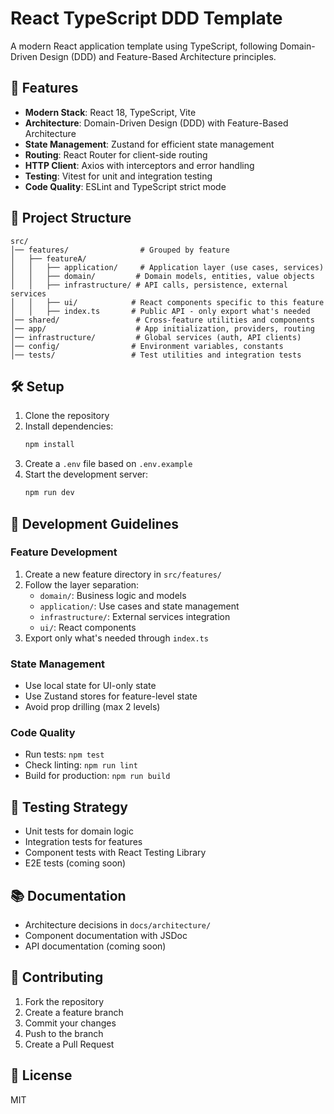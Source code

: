 # React TypeScript DDD Template

A modern React application template using TypeScript, following Domain-Driven Design (DDD) and Feature-Based Architecture principles.

## 🚀 Features

- **Modern Stack**: React 18, TypeScript, Vite
- **Architecture**: Domain-Driven Design (DDD) with Feature-Based Architecture
- **State Management**: Zustand for efficient state management
- **Routing**: React Router for client-side routing
- **HTTP Client**: Axios with interceptors and error handling
- **Testing**: Vitest for unit and integration testing
- **Code Quality**: ESLint and TypeScript strict mode

## 📁 Project Structure

```
src/
│── features/                # Grouped by feature
│   ├── featureA/
│   │   ├── application/     # Application layer (use cases, services)
│   │   ├── domain/         # Domain models, entities, value objects
│   │   ├── infrastructure/ # API calls, persistence, external services
│   │   ├── ui/            # React components specific to this feature
│   │   ├── index.ts       # Public API - only export what's needed
│── shared/                 # Cross-feature utilities and components
│── app/                    # App initialization, providers, routing
│── infrastructure/         # Global services (auth, API clients)
│── config/                # Environment variables, constants
│── tests/                 # Test utilities and integration tests
```

## 🛠 Setup

1. Clone the repository
2. Install dependencies:
   ```bash
   npm install
   ```
3. Create a `.env` file based on `.env.example`
4. Start the development server:
   ```bash
   npm run dev
   ```

## 📝 Development Guidelines

### Feature Development

1. Create a new feature directory in `src/features/`
2. Follow the layer separation:
   - `domain/`: Business logic and models
   - `application/`: Use cases and state management
   - `infrastructure/`: External services integration
   - `ui/`: React components
3. Export only what's needed through `index.ts`

### State Management

- Use local state for UI-only state
- Use Zustand stores for feature-level state
- Avoid prop drilling (max 2 levels)

### Code Quality

- Run tests: `npm test`
- Check linting: `npm run lint`
- Build for production: `npm run build`

## 🧪 Testing Strategy

- Unit tests for domain logic
- Integration tests for features
- Component tests with React Testing Library
- E2E tests (coming soon)

## 📚 Documentation

- Architecture decisions in `docs/architecture/`
- Component documentation with JSDoc
- API documentation (coming soon)

## 🤝 Contributing

1. Fork the repository
2. Create a feature branch
3. Commit your changes
4. Push to the branch
5. Create a Pull Request

## 📄 License

MIT
